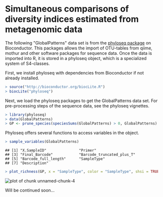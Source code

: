 Simultaneous comparisons of diversity indices estimated from metagenomic data
==============================================================================

The following "GlobalPatterns" data set is from the [phyloseq package](http://joey711.github.io/phyloseq/) on Bioconductor. This packages allows the import of OTU-tables from qiime, mothur and other software packages for sequence data. Once the data is imported into R, it is stored in a phyloseq object, which is a specialized system of S4-classes. 

First, we install phyloseq with dependencies from Bioconductor if not already installed.


```r
> source("http://bioconductor.org/biocLite.R")
> biocLite("phyloseq")
```


Next, we load the phyloseq packages to get the GlobalPatterns data set. For pre-processing steps of the sequence data, see the phyloseq vignettes.


```r
> library(phyloseq)
> data(GlobalPatterns)
> GP <- prune_species(speciesSums(GlobalPatterns) > 0, GlobalPatterns)
```


Phyloseq offers several functions to access variables in the object. 


```r
> sample_variables(GlobalPatterns)
```

```
## [1] "X.SampleID"               "Primer"                  
## [3] "Final_Barcode"            "Barcode_truncated_plus_T"
## [5] "Barcode_full_length"      "SampleType"              
## [7] "Description"
```



```r
> plot_richness(GP, x = "SampleType", color = "SampleType", shsi = TRUE)
```

![plot of chunk unnamed-chunk-4](figure/unnamed-chunk-4.png) 


Will be continued soon...



